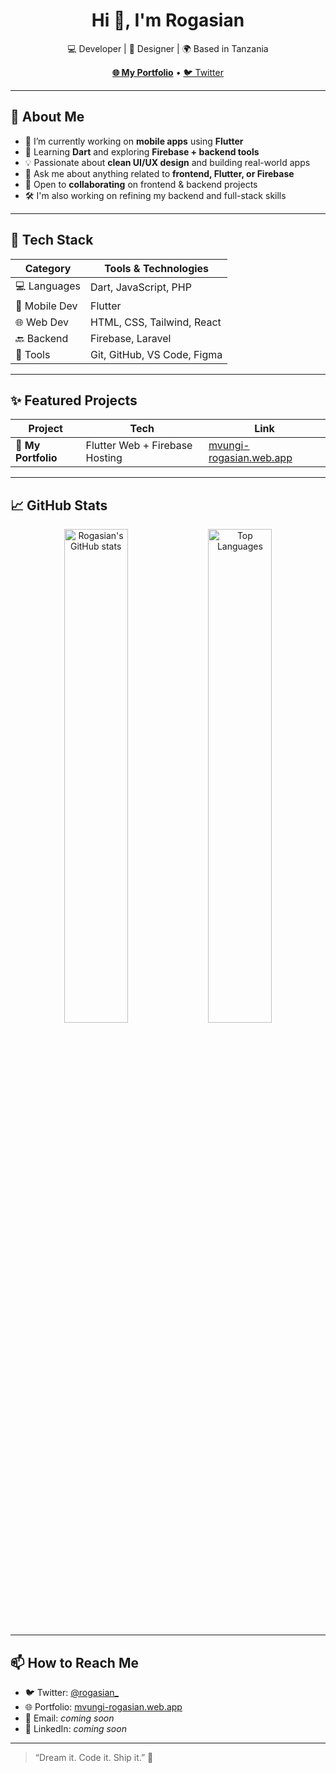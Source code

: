 <h1 align="center">Hi 👋, I'm Rogasian</h1>

<p align="center">
  💻 Developer | 🎨 Designer | 🌍 Based in Tanzania  
</p>

<p align="center">
  <a href="https://mvungi-rogasian.web.app/" target="_blank"><strong>🌐 My Portfolio</strong></a> • 
  <a href="https://twitter.com/rogasiani_" target="_blank">🐦 Twitter</a>
</p>

---

## 🚀 About Me

- 🔭 I’m currently working on **mobile apps** using **Flutter**
- 🌱 Learning **Dart** and exploring **Firebase + backend tools**
- 💡 Passionate about **clean UI/UX design** and building real-world apps
- 💬 Ask me about anything related to **frontend, Flutter, or Firebase**
- 🤝 Open to **collaborating** on frontend & backend projects
- 🛠 I'm also working on refining my backend and full-stack skills

---

## 🧰 Tech Stack

| Category       | Tools & Technologies |
|----------------|----------------------|
| 💻 Languages    | Dart, JavaScript, PHP |
| 📱 Mobile Dev   | Flutter               |
| 🌐 Web Dev      | HTML, CSS, Tailwind, React |
| 🔙 Backend      | Firebase, Laravel     |
| 🧰 Tools        | Git, GitHub, VS Code, Figma |

---

## ✨ Featured Projects

| Project | Tech | Link |
|--------|------|------|
| 🎨 **My Portfolio** | Flutter Web + Firebase Hosting | [mvungi-rogasian.web.app](https://mvungi-rogasian.web.app) |

---

## 📈 GitHub Stats

<p align="center">
  <img src="https://github-readme-stats.vercel.app/api?username=rogasian&show_icons=true&theme=radical" alt="Rogasian's GitHub stats" width="45%" />
  <img src="https://github-readme-stats.vercel.app/api/top-langs/?username=rogasian&layout=compact&theme=radical" alt="Top Languages" width="45%" />
</p>

---

## 📫 How to Reach Me

- 🐦 Twitter: [@rogasian_](https://twitter.com/rogasiani_)
- 🌐 Portfolio: [mvungi-rogasian.web.app](https://mvungi-rogasian.web.app)
- 📧 Email: *coming soon*
- 🔗 LinkedIn: *coming soon*

---

> “Dream it. Code it. Ship it.” 🚀

